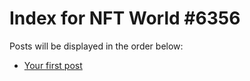 # Index for NFT World #6356
Posts will be displayed in the order below:

- [Your first post](./001-first.md)

